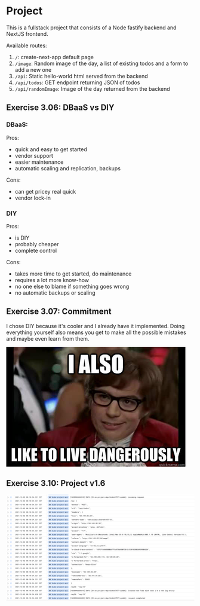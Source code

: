 # Project

This is a fullstack project that consists of a Node fastify backend and NextJS frontend.

Available routes:

1. `/`: create-next-app default page
1. `/image`: Random image of the day, a list of existing todos and a form to add a new one
1. `/api`: Static hello-world html served from the backend
1. `/api/todos`: GET endpoint returning JSON of todos
1. `/api/randomImage`: Image of the day returned from the backend

## Exercise 3.06: DBaaS vs DIY

### DBaaS:

Pros:

- quick and easy to get started
- vendor support
- easier maintenance
- automatic scaling and replication, backups

Cons:

- can get pricey real quick
- vendor lock-in

### DIY

Pros:

- is DIY
- probably cheaper
- complete control

Cons:

- takes more time to get started, do maintenance
- requires a lot more know-how
- no one else to blame if something goes wrong
- no automatic backups or scaling

## Exercise 3.07: Commitment

I chose DIY because it's cooler and I already have it implemented. Doing everything yourself also means you get to make all the possible mistakes and maybe even learn from them.

![i like to live dangerously](./assets/danger.jpeg)

## Exercise 3.10: Project v1.6

![log](./assets/log.png)
